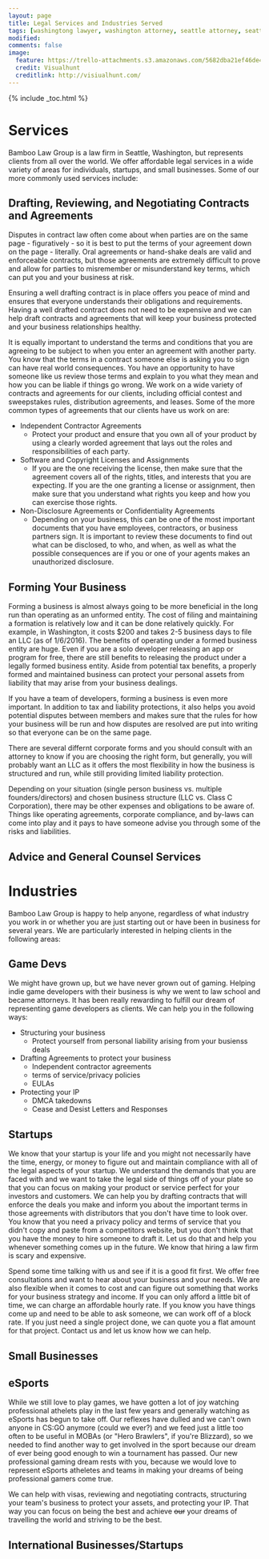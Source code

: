 ```yaml
---
layout: page
title: Legal Services and Industries Served
tags: [washingtong lawyer, washington attorney, seattle attorney, seattle videogame attorney]
modified: 
comments: false
image:
  feature: https://trello-attachments.s3.amazonaws.com/5682dba21ef46de42206db55/1600x1067/fa09531870ca9b74d64709c6dd5f466d/black-and-white-city-man-people.jpg
  credit: Visualhunt
  creditlink: http://visiualhunt.com/
---
```

{% include _toc.html %}

# Services

Bamboo Law Group is a law firm in Seattle, Washington, but represents clients from all over the world. We offer affordable legal services in a wide variety of areas for individuals, startups, and small businesses. Some of our more commonly used services include:

## Drafting, Reviewing, and Negotiating Contracts and Agreements
Disputes in contract law often come about when parties are on the same page - figuratively - so it is best to put the terms of your agreement down on the  page - literally. Oral agreements or hand-shake deals are valid and enforceable contracts, but those agreements are extremely difficult to prove and allow for parties to misremember or misunderstand key terms, which can put you and your business at risk. 

Ensuring a well drafting contract is in place offers you peace of mind and ensures that everyone understands their obligations and requirements. Having a well drafted contract does not need to be expensive and we can help draft contracts and agreements that will keep your business protected and your business relationships healthy.

It is equally important to understand the terms and conditions that you are agreeing to be subject to when you enter an agreement with another party. You know that the terms in a contract someone else is asking you to sign can have real world consequences. You have an opportunity to have someone like us review those terms and explain to you what they mean and how you can be liable if things go wrong. 
We work on a wide variety of contracts and agreements for our clients, including official contest and sweepstakes rules, distribution agreements, and leases. Some of the more common types of agreements that our clients have us work on are:
* Independent Contractor Agreements
  * Protect your product and ensure that you own all of your product by using a clearly worded agreement that lays out the roles and responsibilities of each party.
* Software and Copyright  Licenses and Assignments
  * If you are the one receiving the license, then make sure that the agreement covers all of the rights, titles, and interests that you are expecting. If you are the one granting a license or assignment, then make sure that you understand what rights you keep and how you can exercise those rights. 
* Non-Disclosure Agreements or Confidentiality Agreements
  * Depending on your business, this can be one of the most important documents that you have employees, contractors, or business partners sign. It is important to review these documents to find out what can be disclosed, to who, and when, as well as what the possible consequences are if you or one of your agents makes an unauthorized disclosure.

## Forming Your Business
Forming a business is almost always going to be more beneficial in the long run than operating as an unformed entity. The cost of filing and maintaining a formation is relatively low and it can be done relatively quickly. For example, in Washington, it costs $200 and takes 2-5 business days to file an LLC (as of 1/6/2016). The benefits of operating under a formed business entity are huge. Even if you are a solo developer releasing an app or program for free, there are still benefits to releasing the product under a legally formed business entity. Aside from potential tax benefits, a properly formed and maintained business can protect your personal assets from liability that may arise from your business dealings.  

If you have a team of developers, forming a business is even more important. In addition to tax and liability protections, it also helps you avoid potential disputes between members and makes sure that the rules for how your business will be run and how disputes are resolved are put into writing so that everyone can be on the same page.

There are several differnt corporate forms and you should consult with an attorney to know if you are choosing the right form, but generally, you will probably want an LLC as it offers the most flexibility in how the business is structured and run, while still providing limited liability protection.

Depending on your situation (single person business vs. multiple founders/directors) and chosen business structure (LLC vs. Class C Corporation), there may be other expenses and obligations to be aware of. Things like operating agreements, corporate compliance, and by-laws can come into play and it pays to have someone advise you through some of the risks and liabilities. 

## Advice and General Counsel Services

# Industries

Bamboo Law Group is happy to help anyone, regardless of what industry you work in or whether you are just starting out or have been in business for several years. We are particularly interested in helping clients in the following areas:

## Game Devs
We might have grown up, but we have never grown out of gaming. Helping indie game developers with their business is why we went to law school and became attorneys. It has been really rewarding to fulfill our dream of representing game developers as clients. We can help you in the following ways:
* Structuring your business
  * Protect yourself from personal liability arising from your busienss deals
* Drafting Agreements to protect your business
  * Independent contractor agreements
  * terms of service/privacy policies
  * EULAs
* Protecting your IP
  * DMCA takedowns
  * Cease and Desist Letters and Responses

## Startups
We know that your startup is your life and you might not necessarily have the time, energy, or money to figure out and maintain compliance with all of the legal aspects of your startup. We understand the demands that you are faced with and we want to take the legal side of things off of your plate so that you can focus on making your product or service perfect for your investors and customers. We can help you by drafting contracts that will enforce the deals you make and inform you about the important terms in those agreements with distributors that you don't have time to look over. You know that you need a privacy policy and terms of service that you didn't copy and paste from a competitors website, but you don't think that you have the money to hire someone to draft it. Let us do that and help you whenever something comes up in the future. We know that hiring a law firm is scary and expensive. 

Spend some time talking with us and see if it is a good fit first. We offer free consultations and want to hear about your business and your needs. We are also flexible when it comes to cost and can figure out something that works for your business strategy and income. If you can only afford a little bit of time, we can charge an affordable hourly rate. If you know you have things come up and need to be able to ask someone, we can work off of a block rate. If you just need a single project done, we can quote you a flat amount for that project. Contact us and let us know how we can help. 

## Small Businesses


## eSports
While we still love to play games, we have gotten a lot of joy watching professional athelets play in the last few years and generally watching as eSports has begun to take off. Our reflexes have dulled and we can't own anyone in CS:GO anymore (could we ever?) and we feed just a little too often to be useful in MOBAs (or "Hero Brawlers", if you're Blizzard), so we needed to find another way to get involved in the sport because our dream of ever being good enough to win a tournament has passed. Our new professional gaming dream rests with you, because we would love to represent eSports atheletes and teams in making your dreams of being professional gamers come true.

We can help with visas, reviewing and negotiating contracts, structuring your team's business to protect your assets, and protecting your IP. That way you can focus on being the best and achieve ~~our~~ your dreams of travelling the world and striving to be the best.


## International Businesses/Startups
